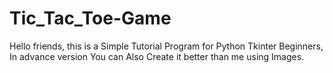 # Tic_Tac_Toe-Game
Hello friends, this is a Simple Tutorial Program for Python Tkinter Beginners, In advance version You can Also Create it better than me using Images.
